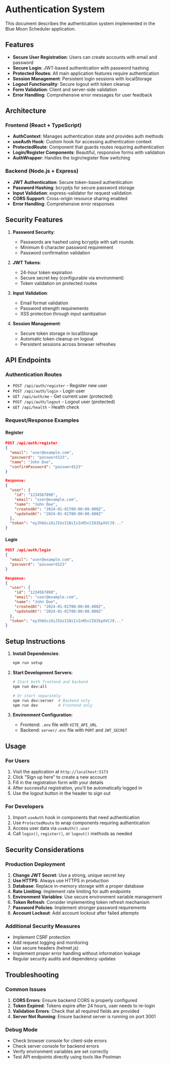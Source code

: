 # Authentication System

This document describes the authentication system implemented in the Blue Moon Scheduler application.

## Features

- **Secure User Registration**: Users can create accounts with email and password
- **Secure Login**: JWT-based authentication with password hashing
- **Protected Routes**: All main application features require authentication
- **Session Management**: Persistent login sessions with localStorage
- **Logout Functionality**: Secure logout with token cleanup
- **Form Validation**: Client and server-side validation
- **Error Handling**: Comprehensive error messages for user feedback

## Architecture

### Frontend (React + TypeScript)
- **AuthContext**: Manages authentication state and provides auth methods
- **useAuth Hook**: Custom hook for accessing authentication context
- **ProtectedRoute**: Component that guards routes requiring authentication
- **Login/Register Components**: Beautiful, responsive forms with validation
- **AuthWrapper**: Handles the login/register flow switching

### Backend (Node.js + Express)
- **JWT Authentication**: Secure token-based authentication
- **Password Hashing**: bcryptjs for secure password storage
- **Input Validation**: express-validator for request validation
- **CORS Support**: Cross-origin resource sharing enabled
- **Error Handling**: Comprehensive error responses

## Security Features

1. **Password Security**:
   - Passwords are hashed using bcryptjs with salt rounds
   - Minimum 6 character password requirement
   - Password confirmation validation

2. **JWT Tokens**:
   - 24-hour token expiration
   - Secure secret key (configurable via environment)
   - Token validation on protected routes

3. **Input Validation**:
   - Email format validation
   - Password strength requirements
   - XSS protection through input sanitization

4. **Session Management**:
   - Secure token storage in localStorage
   - Automatic token cleanup on logout
   - Persistent sessions across browser refreshes

## API Endpoints

### Authentication Routes
- `POST /api/auth/register` - Register new user
- `POST /api/auth/login` - Login user
- `GET /api/auth/me` - Get current user (protected)
- `POST /api/auth/logout` - Logout user (protected)
- `GET /api/health` - Health check

### Request/Response Examples

#### Register
```json
POST /api/auth/register
{
  "email": "user@example.com",
  "password": "password123",
  "name": "John Doe",
  "confirmPassword": "password123"
}

Response:
{
  "user": {
    "id": "1234567890",
    "email": "user@example.com",
    "name": "John Doe",
    "createdAt": "2024-01-01T00:00:00.000Z",
    "updatedAt": "2024-01-01T00:00:00.000Z"
  },
  "token": "eyJhbGciOiJIUzI1NiIsInR5cCI6IkpXVCJ9..."
}
```

#### Login
```json
POST /api/auth/login
{
  "email": "user@example.com",
  "password": "password123"
}

Response:
{
  "user": {
    "id": "1234567890",
    "email": "user@example.com",
    "name": "John Doe",
    "createdAt": "2024-01-01T00:00:00.000Z",
    "updatedAt": "2024-01-01T00:00:00.000Z"
  },
  "token": "eyJhbGciOiJIUzI1NiIsInR5cCI6IkpXVCJ9..."
}
```

## Setup Instructions

1. **Install Dependencies**:
   ```bash
   npm run setup
   ```

2. **Start Development Servers**:
   ```bash
   # Start both frontend and backend
   npm run dev:all
   
   # Or start separately
   npm run dev:server  # Backend only
   npm run dev         # Frontend only
   ```

3. **Environment Configuration**:
   - Frontend: `.env` file with `VITE_API_URL`
   - Backend: `server/.env` file with `PORT` and `JWT_SECRET`

## Usage

### For Users
1. Visit the application at `http://localhost:5173`
2. Click "Sign up here" to create a new account
3. Fill in the registration form with your details
4. After successful registration, you'll be automatically logged in
5. Use the logout button in the header to sign out

### For Developers
1. Import `useAuth` hook in components that need authentication
2. Use `ProtectedRoute` to wrap components requiring authentication
3. Access user data via `useAuth().user`
4. Call `login()`, `register()`, or `logout()` methods as needed

## Security Considerations

### Production Deployment
1. **Change JWT Secret**: Use a strong, unique secret key
2. **Use HTTPS**: Always use HTTPS in production
3. **Database**: Replace in-memory storage with a proper database
4. **Rate Limiting**: Implement rate limiting for auth endpoints
5. **Environment Variables**: Use secure environment variable management
6. **Token Refresh**: Consider implementing token refresh mechanism
7. **Password Policies**: Implement stronger password requirements
8. **Account Lockout**: Add account lockout after failed attempts

### Additional Security Measures
- Implement CSRF protection
- Add request logging and monitoring
- Use secure headers (helmet.js)
- Implement proper error handling without information leakage
- Regular security audits and dependency updates

## Troubleshooting

### Common Issues
1. **CORS Errors**: Ensure backend CORS is properly configured
2. **Token Expired**: Tokens expire after 24 hours, user needs to re-login
3. **Validation Errors**: Check that all required fields are provided
4. **Server Not Running**: Ensure backend server is running on port 3001

### Debug Mode
- Check browser console for client-side errors
- Check server console for backend errors
- Verify environment variables are set correctly
- Test API endpoints directly using tools like Postman
